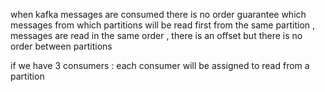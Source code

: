 when kafka messages are consumed there is no order guarantee which messages from which partitions will be read first 
from the same partition , messages are read in the same order , there is an offset 
but there is no order between partitions 


if we have 3 consumers : 
each consumer will be assigned to read from a partition 